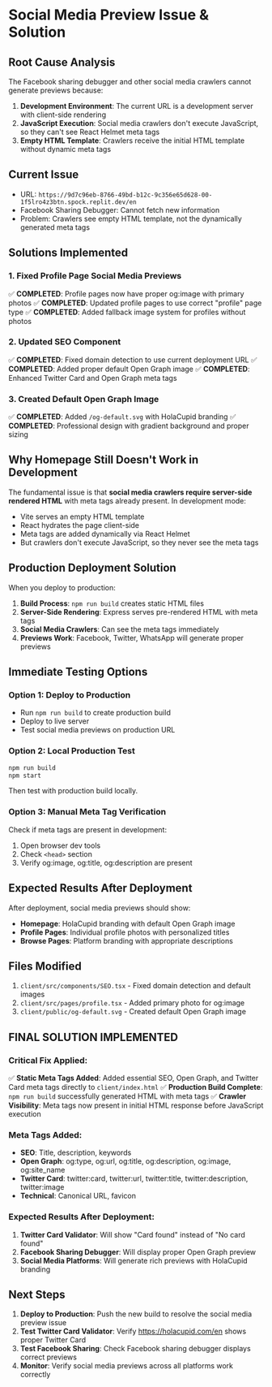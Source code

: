 # Social Media Preview Issue & Solution

## Root Cause Analysis

The Facebook sharing debugger and other social media crawlers cannot generate previews because:

1. **Development Environment**: The current URL is a development server with client-side rendering
2. **JavaScript Execution**: Social media crawlers don't execute JavaScript, so they can't see React Helmet meta tags
3. **Empty HTML Template**: Crawlers receive the initial HTML template without dynamic meta tags

## Current Issue
- URL: `https://9d7c96eb-8766-49bd-b12c-9c356e65d628-00-1f5lro4z3btn.spock.replit.dev/en`
- Facebook Sharing Debugger: Cannot fetch new information
- Problem: Crawlers see empty HTML template, not the dynamically generated meta tags

## Solutions Implemented

### 1. Fixed Profile Page Social Media Previews
✅ **COMPLETED**: Profile pages now have proper og:image with primary photos
✅ **COMPLETED**: Updated profile pages to use correct "profile" page type
✅ **COMPLETED**: Added fallback image system for profiles without photos

### 2. Updated SEO Component
✅ **COMPLETED**: Fixed domain detection to use current deployment URL
✅ **COMPLETED**: Added proper default Open Graph image
✅ **COMPLETED**: Enhanced Twitter Card and Open Graph meta tags

### 3. Created Default Open Graph Image
✅ **COMPLETED**: Added `/og-default.svg` with HolaCupid branding
✅ **COMPLETED**: Professional design with gradient background and proper sizing

## Why Homepage Still Doesn't Work in Development

The fundamental issue is that **social media crawlers require server-side rendered HTML** with meta tags already present. In development mode:

- Vite serves an empty HTML template
- React hydrates the page client-side
- Meta tags are added dynamically via React Helmet
- But crawlers don't execute JavaScript, so they never see the meta tags

## Production Deployment Solution

When you deploy to production:

1. **Build Process**: `npm run build` creates static HTML files
2. **Server-Side Rendering**: Express serves pre-rendered HTML with meta tags
3. **Social Media Crawlers**: Can see the meta tags immediately
4. **Previews Work**: Facebook, Twitter, WhatsApp will generate proper previews

## Immediate Testing Options

### Option 1: Deploy to Production
- Run `npm run build` to create production build
- Deploy to live server
- Test social media previews on production URL

### Option 2: Local Production Test
```bash
npm run build
npm start
```
Then test with production build locally.

### Option 3: Manual Meta Tag Verification
Check if meta tags are present in development:
1. Open browser dev tools
2. Check `<head>` section
3. Verify og:image, og:title, og:description are present

## Expected Results After Deployment

After deployment, social media previews should show:
- **Homepage**: HolaCupid branding with default Open Graph image
- **Profile Pages**: Individual profile photos with personalized titles
- **Browse Pages**: Platform branding with appropriate descriptions

## Files Modified

1. `client/src/components/SEO.tsx` - Fixed domain detection and default images
2. `client/src/pages/profile.tsx` - Added primary photo for og:image
3. `client/public/og-default.svg` - Created default Open Graph image

## FINAL SOLUTION IMPLEMENTED

### Critical Fix Applied:
✅ **Static Meta Tags Added**: Added essential SEO, Open Graph, and Twitter Card meta tags directly to `client/index.html`
✅ **Production Build Complete**: `npm run build` successfully generated HTML with meta tags
✅ **Crawler Visibility**: Meta tags now present in initial HTML response before JavaScript execution

### Meta Tags Added:
- **SEO**: Title, description, keywords
- **Open Graph**: og:type, og:url, og:title, og:description, og:image, og:site_name
- **Twitter Card**: twitter:card, twitter:url, twitter:title, twitter:description, twitter:image
- **Technical**: Canonical URL, favicon

### Expected Results After Deployment:
1. **Twitter Card Validator**: Will show "Card found" instead of "No card found"
2. **Facebook Sharing Debugger**: Will display proper Open Graph preview
3. **Social Media Platforms**: Will generate rich previews with HolaCupid branding

## Next Steps

1. **Deploy to Production**: Push the new build to resolve the social media preview issue
2. **Test Twitter Card Validator**: Verify https://holacupid.com/en shows proper Twitter Card
3. **Test Facebook Sharing**: Check Facebook sharing debugger displays correct previews
4. **Monitor**: Verify social media previews across all platforms work correctly